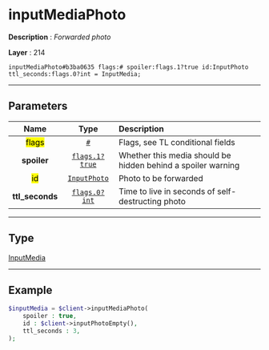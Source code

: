# inputMediaPhoto

**Description** : *Forwarded photo*

**Layer** : 214

```tl
inputMediaPhoto#b3ba0635 flags:# spoiler:flags.1?true id:InputPhoto ttl_seconds:flags.0?int = InputMedia;
```

---

## Parameters

| Name | Type | Description |
| :---: | :---: | :--- |
| <mark>flags</mark> | [`#`](type/#) | Flags, see TL conditional fields |
| **spoiler** | [`flags.1?true`](type/true) | Whether this media should be hidden behind a spoiler warning |
| <mark>id</mark> | [`InputPhoto`](type/InputPhoto) | Photo to be forwarded |
| **ttl_seconds** | [`flags.0?int`](type/int) | Time to live in seconds of self-destructing photo |

---

## Type

[InputMedia](type/InputMedia)

---

## Example

```php
$inputMedia = $client->inputMediaPhoto(
	spoiler : true,
	id : $client->inputPhotoEmpty(),
	ttl_seconds : 3,
);
```